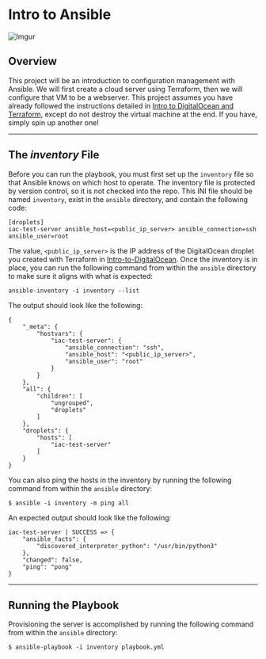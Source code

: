 # Intro to Ansible #

![Imgur](https://i.imgur.com/73pb1Do.jpg)

## Overview ##

This project will be an introduction to configuration management with Ansible. We will first create a cloud server using Terraform, then we will configure that VM to be a webserver. This project assumes you have already followed the instructions detailed in [Intro to DigitalOcean and Terraform](https://github.com/IaC-Unleashed/Intro-to-DigitalOcean-and-Terraform), except do not destroy the virtual machine at the end. If you have, simply spin up another one!

---

## The *inventory* File ##

Before you can run the playbook, you must first set up the `inventory` file so that Ansible knows on which host to operate. The inventory file is protected by version control, so it is not checked into the repo. This INI file should be named `inventory`, exist in the `ansible` directory, and contain the following code:

```
[droplets]
iac-test-server ansible_host=<public_ip_server> ansible_connection=ssh ansible_user=root 
```

The value, `<public_ip_server>` is the IP address of the DigitalOcean droplet you created with Terraform in [Intro-to-DigitalOcean](https://github.com/IaC-Unleashed/Intro-to-DigitalOcean). Once the inventory is in place, you can run the following command from within the `ansible` directory to make sure it aligns with what is expected:

```shell
ansible-inventory -i inventory --list
```

The output should look like the following:

```shell
{
    "_meta": {
        "hostvars": {
            "iac-test-server": {
                "ansible_connection": "ssh",
                "ansible_host": "<public_ip_server>",
                "ansible_user": "root"
            }
        }
    },
    "all": {
        "children": [
            "ungrouped",
            "droplets"
        ]
    },
    "droplets": {
        "hosts": [
            "iac-test-server"
        ]
    }
}
```

You can also ping the hosts in the inventory by running the following command from within the `ansible` directory:

```shell
$ ansible -i inventory -m ping all
```

An expected output should look like the following:

```shell
iac-test-server | SUCCESS => {
    "ansible_facts": {
        "discovered_interpreter_python": "/usr/bin/python3"
    },
    "changed": false,
    "ping": "pong"
}
```

---

## Running the Playbook ##

Provisioning the server is accomplished by running the following command from within the `ansible` directory:

```shell
$ ansible-playbook -i inventory playbook.yml
```
